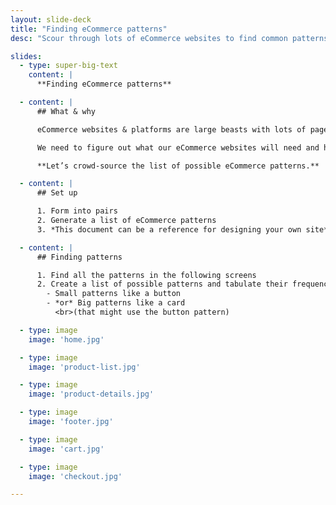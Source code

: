 ```yaml
---
layout: slide-deck
title: "Finding eCommerce patterns"
desc: "Scour through lots of eCommerce websites to find common patterns & generate a list."

slides:
  - type: super-big-text
    content: |
      **Finding eCommerce patterns**

  - content: |
      ## What & why

      eCommerce websites & platforms are large beasts with lots of pages & components.

      We need to figure out what our eCommerce websites will need and how they’ll fit into the term.

      **Let’s crowd-source the list of possible eCommerce patterns.**

  - content: |
      ## Set up

      1. Form into pairs
      2. Generate a list of eCommerce patterns
      3. *This document can be a reference for designing your own site*

  - content: |
      ## Finding patterns

      1. Find all the patterns in the following screens
      2. Create a list of possible patterns and tabulate their frequency to help determine importance
        - Small patterns like a button
        - *or* Big patterns like a card
          <br>(that might use the button pattern)

  - type: image
    image: 'home.jpg'

  - type: image
    image: 'product-list.jpg'

  - type: image
    image: 'product-details.jpg'

  - type: image
    image: 'footer.jpg'

  - type: image
    image: 'cart.jpg'

  - type: image
    image: 'checkout.jpg'

---
```

